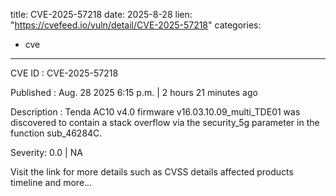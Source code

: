  
title: CVE-2025-57218
date: 2025-8-28
lien: "https://cvefeed.io/vuln/detail/CVE-2025-57218"
categories:
  - cve
---

CVE ID : CVE-2025-57218

Published :  Aug. 28
2025
6:15 p.m. | 2 hours
21 minutes ago

Description : Tenda AC10 v4.0 firmware v16.03.10.09_multi_TDE01 was discovered to contain a stack overflow via the security_5g parameter in the function sub_46284C.

Severity: 0.0 | NA

Visit the link for more details
such as CVSS details
affected products
timeline
and more...
